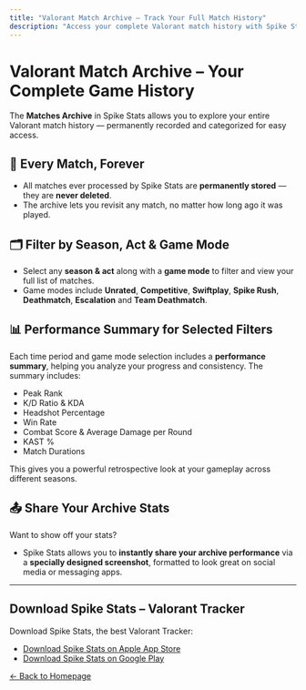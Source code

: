 ```yaml
---
title: "Valorant Match Archive – Track Your Full Match History"
description: "Access your complete Valorant match history with Spike Stats. View matches by season and act, analyze performance, and share your stats with a custom screenshot."
---
```


# Valorant Match Archive – Your Complete Game History

The **Matches Archive** in Spike Stats allows you to explore your entire Valorant match history — permanently recorded and categorized for easy access.

## 📁 Every Match, Forever

- All matches ever processed by Spike Stats are **permanently stored** — they are **never deleted**.
- The archive lets you revisit any match, no matter how long ago it was played.

## 🗂️ Filter by Season, Act & Game Mode

- Select any **season & act** along with a **game mode** to filter and view your full list of matches.
- Game modes include **Unrated**, **Competitive**, **Swiftplay**, **Spike Rush**, **Deathmatch**, **Escalation** and **Team Deathmatch**.

## 📊 Performance Summary for Selected Filters

Each time period and game mode selection includes a **performance summary**, helping you analyze your progress and consistency. The summary includes:

- Peak Rank
- K/D Ratio & KDA
- Headshot Percentage
- Win Rate
- Combat Score & Average Damage per Round
- KAST %
- Match Durations

This gives you a powerful retrospective look at your gameplay across different seasons.

## 📤 Share Your Archive Stats

Want to show off your stats?

- Spike Stats allows you to **instantly share your archive performance** via a **specially designed screenshot**, formatted to look great on social media or messaging apps.

---

## Download Spike Stats – Valorant Tracker

Download Spike Stats, the best Valorant Tracker:

- [Download Spike Stats on Apple App Store](https://apps.apple.com/us/app/spike-stats-for-valorant/id1541123839)  
- [Download Spike Stats on Google Play](https://play.google.com/store/apps/details?id=crocusgames.com.spikestats)

[← Back to Homepage](/)
